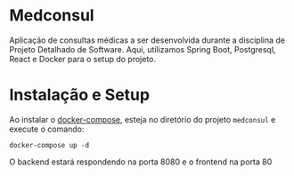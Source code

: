 # Medconsul

Aplicação de consultas médicas a ser desenvolvida durante a disciplina de Projeto Detalhado de Software. Aqui, utilizamos Spring Boot, Postgresql, React e Docker para o setup do projeto.

# Instalação e Setup

Ao instalar o [docker-compose](https://docs.docker.com/compose/), esteja no diretório do projeto `medconsul` e execute o comando:

    docker-compose up -d

O backend estará respondendo na porta 8080 e o frontend na porta 80